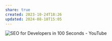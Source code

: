 ```yaml
---
share: true
created: 2023-10-24T18:26
updated: 2024-08-18T15:05
---
```

![SEO for Developers in 100 Seconds - YouTube](https://youtu.be/-B58GgsehKQ?si=b_NUJJvEDwUDlwfe)